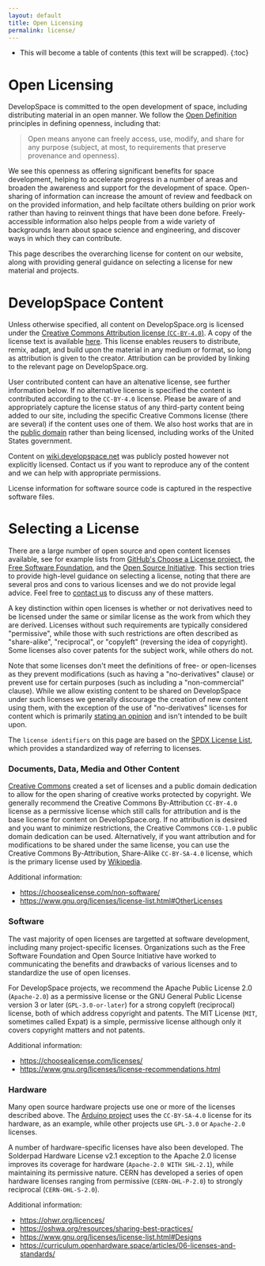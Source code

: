 ```yaml
---
layout: default
title: Open Licensing
permalink: license/
---
```


* This will become a table of contents (this text will be scrapped).
{:toc}

# Open Licensing

DevelopSpace is committed to the open development of space, including
distributing material in an open manner. We follow the [Open Definition](https://opendefinition.org/) 
principles in defining openness, including that:

> Open means anyone can freely access, use, modify, and share for any
purpose (subject, at most, to requirements that preserve provenance and
openness).

We see this openness as offering significant benefits for space development, 
helping to accelerate progress in a number of areas and broaden the awareness
and support for the development of space. Open-sharing of information can increase
the amount of review and feedback on on the provided information, and help
faciltate others building on prior work rather than having to reinvent things
that have been done before. Freely-accessible information also helps people from
a wide variety of backgrounds learn about space science and engineering, and discover
ways in which they can contribute.

This page describes the overarching license for content on our website,
along with providing general guidance on selecting a license for
new material and projects.

# DevelopSpace Content

Unless otherwise specified, all content on DevelopSpace.org is licensed under the
[Creative Commons Attribution license (`CC-BY-4.0`)](https://creativecommons.org/licenses/by/4.0/). A copy of the license text is available [here](../LICENSE.txt). This license
enables reusers to distribute, remix, adapt, and build upon the material in any medium or format, so long
as attribution is given to the creator. Attribution can be provided by linking to the relevant page on DevelopSpace.org.

User contributed content can have an altenative license, see further information below. If no alternative license is specified
the content is contributed according to the `CC-BY-4.0` license. Please be aware of and appropriately capture the
license status of any third-party content being added to our site, including the specific Creative Commons license (there are several) if the content uses one of them. 
We also host works that are in the [public domain](https://en.wikipedia.org/wiki/Public_domain) rather than being licensed, including
works of the United States government.

Content on [wiki.developspace.net](https://wiki.developspace.net/) was publicly posted however not
explicitly licensed. Contact us if you want to reproduce any of the content and we can help with appropriate permissions.

License information for software source code is captured in the respective software files.

# Selecting a License

There are a large number of open source and open content licenses available,
see for example lists from
[GitHub's Choose a License project](https://choosealicense.com/appendix/),
the [Free Software Foundation](https://www.gnu.org/licenses/license-list.html),
and the [Open Source Initiative](https://opensource.org/licenses). This section
tries to provide high-level guidance on selecting a license, noting that
there are several pros and cons to various licenses and we do not provide
legal advice. Feel free to [contact us](mailto:info@developspace.org)
to discuss any of these matters.

A key distinction within open licenses is whether or not derivatives need to be licensed
under the same or similar license as the work from which they are derived. Licenses
without such requirements are typically considered "permissive", while those with such
restrictions are often described as "share-alike", "reciprocal", or "copyleft" (reversing the idea of
copyright). Some licenses also cover patents for the subject work, while others do not. 

Note that some licenses don't meet the definitions of free- or open-licenses as they
prevent modifications (such as having a "no-derivatives" clause) or prevent use for 
certain purposes (such as including a "non-commercial" clause). While we
allow existing content to be shared on DevelopSpace under such licenses we
generally discourage the creation of new content using them, with the exception
of the use of "no-derivatives" licenses for content which is primarily 
[stating an opinion](https://www.gnu.org/licenses/license-list.html#OpinionLicenses) and
isn't intended to be built upon.

The `license identifiers` on this page are based on the [SPDX License List](https://spdx.org/licenses/), 
which provides a standardized way of referring to licenses.

### Documents, Data, Media and Other Content

[Creative Commons](https://creativecommons.org/share-your-work/cclicenses/) created a set of licenses 
and a public domain dedication to allow for the open sharing of creative works protected by copyright.
We generally recommend the Creative Commons By-Attribution `CC-BY-4.0` license as a permissive license which still calls for attribution and is the 
base license for content on DevelopSpace.org. If no attribution is desired and you want to minimize
restrictions, the Creative Commons `CC0-1.0` public domain dedication can be used. Alternatively, if you want attribution 
and for modifications to be shared under the same license, you can use the Creative Commons By-Attribution, Share-Alike `CC-BY-SA-4.0` license, which
is the primary license used by [Wikipedia](https://en.wikipedia.org/wiki/Wikipedia:Copyrights).

Additional information:
* <https://choosealicense.com/non-software/>
* <https://www.gnu.org/licenses/license-list.html#OtherLicenses>

### Software

The vast majority of open licenses are targetted at software development,
including many project-specific licenses. Organizations such as the
Free Software Foundation and Open Source Initiative have worked to
communicating the benefits and drawbacks of various licenses and to
standardize the use of open licenses.

For DevelopSpace projects, we recommend the Apache Public License 2.0 (`Apache-2.0`)
as a permissive license or the GNU General Public License version 3 or later (`GPL-3.0-or-later`) for a strong copyleft
(reciprocal) license, both of which address copyright and patents. The MIT License
(`MIT`, sometimes called Expat) is a simple, permissive license although only it covers
copyright matters and not patents.

Additional information:
* <https://choosealicense.com/licenses/>
* <https://www.gnu.org/licenses/license-recommendations.html>

### Hardware

Many open source hardware projects use one or more of the licenses described above. 
The [Arduino project](https://support.arduino.cc/hc/en-us/articles/4415094490770-Licensing-for-products-based-on-Arduino) uses the `CC-BY-SA-4.0` license for its hardware, as an example, while other projects use `GPL-3.0` or `Apache-2.0` licenses.

A number of hardware-specific licenses have also been developed. The Solderpad 
Hardware License v2.1 exception to the Apache 2.0 license improves its coverage
for hardware (`Apache-2.0 WITH SHL-2.1`), while maintaining its permissive nature.
CERN has developed a series of open hardware licenses ranging from permissive 
(`CERN-OHL-P-2.0`) to strongly reciprocal (`CERN-OHL-S-2.0`).

Additional information:
* <https://ohwr.org/licences/>
* <https://oshwa.org/resources/sharing-best-practices/>
* <https://www.gnu.org/licenses/license-list.html#Designs>
* <https://curriculum.openhardware.space/articles/06-licenses-and-standards/>

